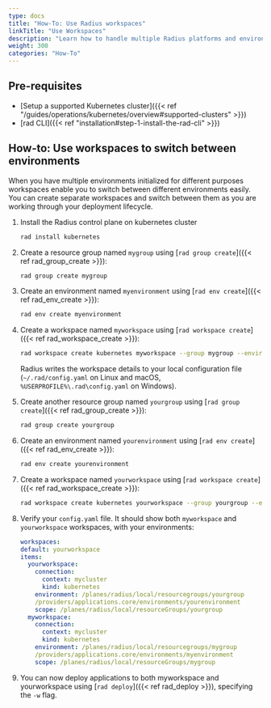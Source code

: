 ```yaml
---
type: docs
title: "How-To: Use Radius workspaces"
linkTitle: "Use Workspaces"
description: "Learn how to handle multiple Radius platforms and environments with workspaces"
weight: 300
categories: "How-To"
---
```


## Pre-requisites

- [Setup a supported Kubernetes cluster]({{< ref "/guides/operations/kubernetes/overview#supported-clusters" >}})
- [rad CLI]({{< ref "installation#step-1-install-the-rad-cli" >}})

## How-to: Use workspaces to switch between environments

When you have multiple environments initialized for different purposes workspaces enable you to switch between different environments easily. You can create separate workspaces and switch between them as you are working through your deployment lifecycle.

1. Install the Radius control plane on kubernetes cluster

   ```sh
   rad install kubernetes
   ```

1. Create a resource group named `mygroup` using [`rad group create`]({{< ref rad_group_create >}}):

   ```sh
   rad group create mygroup
   ```

1. Create an environment named `myenvironment` using [`rad env create`]({{< ref rad_env_create >}}):

   ```sh
   rad env create myenvironment
   ```

1. Create a workspace named `myworkspace` using [`rad workspace create`]({{< ref rad_workspace_create >}}):

    ```sh
    rad workspace create kubernetes myworkspace --group mygroup --environment myenvironment
    ```

    Radius writes the workspace details to your local configuration file (`~/.rad/config.yaml` on Linux and macOS, `%USERPROFILE%\.rad\config.yaml` on Windows).
1. Create another resource group named `yourgroup` using [`rad group create`]({{< ref rad_group_create >}}):

   ```sh
   rad group create yourgroup
   ```

1. Create an environment named `yourenvironment` using [`rad env create`]({{< ref rad_env_create >}}):

   ```sh
   rad env create yourenvironment
   ```

1. Create a workspace named `yourworkspace` using [`rad workspace create`]({{< ref rad_workspace_create >}}):

    ```sh
    rad workspace create kubernetes yourworkspace --group yourgroup --environment yourenvironment
    ```

1. Verify your `config.yaml` file. It should show both `myworkspace` and `yourworkspace` workspaces, with your environments:

    ```yaml
    workspaces:
    default: yourworkspace
    items:
      yourworkspace:
        connection:
          context: mycluster
          kind: kubernetes
        environment: /planes/radius/local/resourcegroups/yourgroup
        /providers/applications.core/environments/yourenvironment
        scope: /planes/radius/local/resourceGroups/yourgroup
      myworkspace:
        connection:
          context: mycluster
          kind: kubernetes
        environment: /planes/radius/local/resourcegroups/mygroup
        /providers/applications.core/environments/myenvironment
        scope: /planes/radius/local/resourceGroups/mygroup
    ```

1. You can now deploy applications to both myworkspace and yourworkspace using [`rad deploy`]({{< ref rad_deploy >}}), specifying the `-w` flag.
